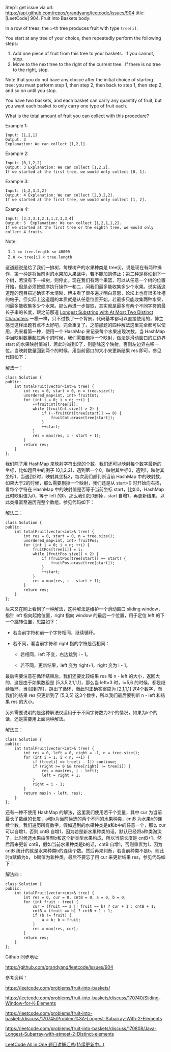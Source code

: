 Step1: get issue via url: https://api.github.com/repos/grandyang/leetcode/issues/904 
 title:[LeetCode] 904. Fruit Into Baskets 
 body:  
   
  
In a row of trees, the `i`-th tree produces fruit with type `tree[i]`.

You start at any tree of your choice, then repeatedly perform the following steps:

  1. Add one piece of fruit from this tree to your baskets.  If you cannot, stop.
  2. Move to the next tree to the right of the current tree.  If there is no tree to the right, stop.



Note that you do not have any choice after the initial choice of starting tree: you must perform step 1, then step 2, then back to step 1, then step 2, and so on until you stop.

You have two baskets, and each basket can carry any quantity of fruit, but you want each basket to only carry one type of fruit each.

What is the total amount of fruit you can collect with this procedure?

Example 1:
    
    
    Input: [1,2,1]
    Output: 3
    Explanation: We can collect [1,2,1].

Example 2:
    
    
    Input: [0,1,2,2]
    Output: 3 Explanation: We can collect [1,2,2].
    If we started at the first tree, we would only collect [0, 1].

Example 3:
    
    
    Input: [1,2,3,2,2]
    Output: 4 Explanation: We can collect [2,3,2,2].
    If we started at the first tree, we would only collect [1, 2].

Example 4:
    
    
    Input: [3,3,3,1,2,1,1,2,3,3,4]
    Output: 5  Explanation: We can collect [1,2,1,1,2].
    If we started at the first tree or the eighth tree, we would only collect 4 fruits.

Note:

  1. `1 <= tree.length <= 40000`
  2. `0 <= tree[i] < tree.length`



  
  
这道题说是给了我们一排树，每棵树产的水果种类是 tree[i]，说是现在有两种操作，第一种是将当前树的水果加入果篮中，若不能加则停止；第二种是移动到下一个树，若没有下一棵树，则停止。现在我们有两个果篮，可以从任意一个树的位置开始，但是必须按顺序执行操作一和二，问我们最多能收集多少个水果。说实话这道题的题目描述确实不太清晰，博主看了很多遍才明白意思，论坛上也有很多吐槽的帖子，但实际上这道题的本质就是从任意位置开始，若最多只能收集两种水果，问最多能收集多少个水果。那么再进一步提取，其实就是最多有两个不同字符的最长子串的长度，跟之前那道 [Longest Substring with At Most Two Distinct Characters](http://www.cnblogs.com/grandyang/p/5185561.html) 一模一样，只不过换了一个背景，代码基本都可以直接使用的，博主感觉这样出题有点不太好吧，完全重复了。之前那题的四种解法这里完全都可以使用，先来看第一种，使用一个 HashMap 来记录每个水果出现次数，当 HashMap 中当映射数量超过两个的时候，我们需要删掉一个映射，做法是滑动窗口的左边界 start 的水果映射值减1，若此时减到0了，则删除这个映射，否则左边界右移一位。当映射数量回到两个的时候，用当前窗口的大小来更新结果 res 即可，参见代码如下：

  
  
解法一：
    
    
    class Solution {
    public:
        int totalFruit(vector<int>& tree) {
            int res = 0, start = 0, n = tree.size();
            unordered_map<int, int> fruitCnt;
            for (int i = 0; i < n; ++i) {
                ++fruitCnt[tree[i]];
                while (fruitCnt.size() > 2) {
                    if (--fruitCnt[tree[start]] == 0) {
                        fruitCnt.erase(tree[start]);
                    }
                    ++start;
                }
                res = max(res, i - start + 1);
            }
            return res;
        }
    };

  
  
我们除了用 HashMap 来映射字符出现的个数，我们还可以映射每个数字最新的坐标，比如题目中的例子 [0,1,2,2]，遇到第一个0，映射其坐标0，遇到1，映射其坐标1，当遇到2时，映射其坐标2，每次我们都判断当前 HashMap 中的映射数，如果大于2的时候，那么需要删掉一个映射，我们还是从 start=0 时开始向右找，看每个字符在 HashMap 中的映射值是否等于当前坐标 start，比如0，HashMap 此时映射值为0，等于 left 的0，那么我们把0删掉，start 自增1，再更新结果，以此类推直至遍历完整个数组，参见代码如下：

  
  
解法二：
    
    
    class Solution {
    public:
        int totalFruit(vector<int>& tree) {
            int res = 0, start = 0, n = tree.size();
            unordered_map<int, int> fruitPos;
            for (int i = 0; i < n; ++i) {
                fruitPos[tree[i]] = i;
                while (fruitPos.size() > 2) {
                    if (fruitPos[tree[start]] == start) {
                        fruitPos.erase(tree[start]);
                    }
                    ++start;
                }
                res = max(res, i - start + 1);
            }
            return res;
        }
    };

  
  
后来又在网上看到了一种解法，这种解法是维护一个滑动窗口 sliding window，指针 left 指向起始位置，right 指向 window 的最后一个位置，用于定位 left 的下一个跳转位置，思路如下：

  * 若当前字符和前一个字符相同，继续循环。

  * 若不同，看当前字符和 right 指的字符是否相同：

    * 若相同，left 不变，右边跳到 i - 1。

    * 若不同，更新结果，left 变为 right+1，right 变为 i - 1。




最后需要注意在循环结束后，我们还要比较结果 res 和 n - left 的大小，返回大的，这是由于如果数组是 [5,3,5,2,1,1,1]，那么当 left=3 时，i=5,6 的时候，都是继续循环，当i加到7时，跳出了循环，而此时正确答案应为 [2,1,1,1] 这4个数字，而我们的结果 res 只更新到了 [5,3,5] 这3个数字，所以我们最后要判断 n - left 和结果 res 的大小。

另外需要说明的是这种解法仅适用于于不同字符数为2个的情况，如果为k个的话，还是需要用上面两种解法。

  
  
解法三：
    
    
    class Solution {
    public:
        int totalFruit(vector<int>& tree) {
            int res = 0, left = 0, right = -1, n = tree.size();
            for (int i = 1; i < n; ++i) {
                if (tree[i] == tree[i - 1]) continue;
                if (right >= 0 && tree[right] != tree[i]) {
                    res = max(res, i - left);
                    left = right + 1;
                }
                right = i - 1;
            }
            return max(n - left, res);
        }
    };

  
  
还有一种不使用 HashMap 的解法，这里我们使用若干个变量，其中 cur 为当前最长子数组的长度，a和b为当前候选的两个不同的水果种类，cntB 为水果b的连续个数。我们遍历所有数字，假如遇到的水果种类是a和b中的任意一个，那么 cur 可以自增1，否则 cntB 自增1，因为若是新水果种类的话，默认已经将a种类淘汰了，此时候选水果由类型b和这个新类型水果构成，所以当前长度是 cntB+1。然后再来更新 cntB，假如当前水果种类是b的话，cntB 自增1，否则重置为1，因为 cntB 统计的就是水果种类b的连续个数。然后再来判断，若当前种类不是b，则此时a赋值为b， b赋值为新种类。最后不要忘了用 cur 来更新结果 res，参见代码如下：

  
  
解法四：
    
    
    class Solution {
    public:
        int totalFruit(vector<int>& tree) {
            int res = 0, cur = 0, cntB = 0, a = 0, b = 0;
            for (int fruit : tree) {
                cur = (fruit == a || fruit == b) ? cur + 1 : cntB + 1;
                cntB = (fruit == b) ? cntB + 1 : 1;
                if (b != fruit) {
                    a = b; b = fruit;
                }
                res = max(res, cur);
            }
            return res;
        }
    };

  
  
Github 同步地址:

<https://github.com/grandyang/leetcode/issues/904>

  
  
参考资料：

<https://leetcode.com/problems/fruit-into-baskets/>

<https://leetcode.com/problems/fruit-into-baskets/discuss/170740/Sliding-Window-for-K-Elements>

<https://leetcode.com/problems/fruit-into-baskets/discuss/170745/Problem%3A-Longest-Subarray-With-2-Elements>

<https://leetcode.com/problems/fruit-into-baskets/discuss/170808/Java-Longest-Subarray-with-atmost-2-Distinct-elements>

  
  
[LeetCode All in One 题目讲解汇总(持续更新中...)](https://www.cnblogs.com/grandyang/p/4606334.html)
